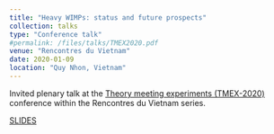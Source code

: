 ```yaml
---
title: "Heavy WIMPs: status and future prospects"
collection: talks
type: "Conference talk"
#permalink: /files/talks/TMEX2020.pdf
venue: "Rencontres du Vietnam"
date: 2020-01-09
location: "Quy Nhon, Vietnam"
---
```


Invited plenary talk at the [Theory meeting experiments (TMEX-2020)](http://vietnam.in2p3.fr/2020/tmex/overview.php) conference within the Rencontres du Vietnam series.

[SLIDES](http://ahryczuk.github.io/files/talks/TMEX2020.pdf)
